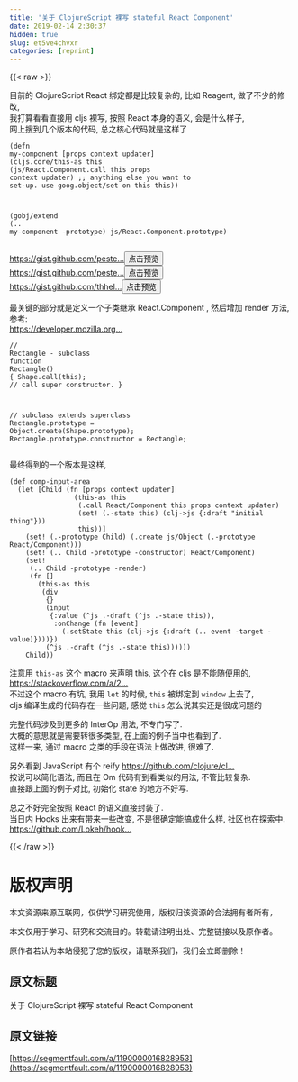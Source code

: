 ```yaml
---
title: '关于 ClojureScript 裸写 stateful React Component' 
date: 2019-02-14 2:30:37
hidden: true
slug: et5ve4chvxr
categories: [reprint]
---
```


{{< raw >}}

                    
<p>目前的 ClojureScript React 绑定都是比较复杂的, 比如 Reagent, 做了不少的修改,<br>我打算看看直接用 cljs 裸写, 按照 React 本身的语义, 会是什么样子,<br>网上搜到几个版本的代码, 总之核心代码就是这样了</p>
<div class="widget-codetool" style="display:none;">
      <div class="widget-codetool--inner">
      <span class="selectCode code-tool" data-toggle="tooltip" data-placement="top" title="" data-original-title="全选"></span>
      <span type="button" class="copyCode code-tool" data-toggle="tooltip" data-placement="top" data-clipboard-text="(defn my-component [props context updater]
  (cljs.core/this-as this
    (js/React.Component.call this props context updater)
    ;; anything else you want to set-up. use goog.object/set on this
    this))

(gobj/extend
  (.. my-component -prototype)
  js/React.Component.prototype)" title="" data-original-title="复制"></span>
      <span type="button" class="saveToNote code-tool" data-toggle="tooltip" data-placement="top" title="" data-original-title="放进笔记"></span>
      </div>
      </div><pre class="clojure hljs"><code class="clojure">(<span class="hljs-name"><span class="hljs-builtin-name">defn</span></span> my-component [props context updater]
  (<span class="hljs-name">cljs.core/this-as</span> this
    (<span class="hljs-name">js/React.Component.call</span> this props context updater)
    <span class="hljs-comment">;; anything else you want to set-up. use goog.object/set on this</span>
    this))

(<span class="hljs-name">gobj/extend</span>
  (<span class="hljs-name"><span class="hljs-builtin-name">..</span></span> my-component -prototype)
  js/React.Component.prototype)</code></pre>
<p><a href="https://gist.github.com/pesterhazy/39c84224972890665b6bec3addafdf5a" rel="nofollow noreferrer" target="_blank">https://gist.github.com/peste...</a><button class="btn btn-xs btn-default ml10 preview" data-url="pesterhazy/39c84224972890665b6bec3addafdf5a" data-typeid="1">点击预览</button><br><a href="https://gist.github.com/pesterhazy/2a25c82db0519a28e415b40481f84554" rel="nofollow noreferrer" target="_blank">https://gist.github.com/peste...</a><button class="btn btn-xs btn-default ml10 preview" data-url="pesterhazy/2a25c82db0519a28e415b40481f84554" data-typeid="1">点击预览</button><br><a href="https://gist.github.com/thheller/7f530b34de1c44589f4e0671e1ef7533" rel="nofollow noreferrer" target="_blank">https://gist.github.com/thhel...</a><button class="btn btn-xs btn-default ml10 preview" data-url="thheller/7f530b34de1c44589f4e0671e1ef7533" data-typeid="1">点击预览</button></p>
<p>最关键的部分就是定义一个子类继承 React.Component , 然后增加 render 方法, 参考:<br><a href="https://developer.mozilla.org/en-US/docs/Web/JavaScript/Reference/Global_Objects/Object/create" rel="nofollow noreferrer" target="_blank">https://developer.mozilla.org...</a></p>
<div class="widget-codetool" style="display:none;">
      <div class="widget-codetool--inner">
      <span class="selectCode code-tool" data-toggle="tooltip" data-placement="top" title="" data-original-title="全选"></span>
      <span type="button" class="copyCode code-tool" data-toggle="tooltip" data-placement="top" data-clipboard-text="// Rectangle - subclass
function Rectangle() {
  Shape.call(this); // call super constructor.
}

// subclass extends superclass
Rectangle.prototype = Object.create(Shape.prototype);
Rectangle.prototype.constructor = Rectangle;" title="" data-original-title="复制"></span>
      <span type="button" class="saveToNote code-tool" data-toggle="tooltip" data-placement="top" title="" data-original-title="放进笔记"></span>
      </div>
      </div><pre class="javascript hljs"><code class="js"><span class="hljs-comment">// Rectangle - subclass</span>
<span class="hljs-function"><span class="hljs-keyword">function</span> <span class="hljs-title">Rectangle</span>(<span class="hljs-params"></span>) </span>{
  Shape.call(<span class="hljs-keyword">this</span>); <span class="hljs-comment">// call super constructor.</span>
}

<span class="hljs-comment">// subclass extends superclass</span>
Rectangle.prototype = <span class="hljs-built_in">Object</span>.create(Shape.prototype);
Rectangle.prototype.constructor = Rectangle;</code></pre>
<p>最终得到的一个版本是这样,</p>
<div class="widget-codetool" style="display:none;">
      <div class="widget-codetool--inner">
      <span class="selectCode code-tool" data-toggle="tooltip" data-placement="top" title="" data-original-title="全选"></span>
      <span type="button" class="copyCode code-tool" data-toggle="tooltip" data-placement="top" data-clipboard-text="(def comp-input-area
  (let [Child (fn [props context updater]
                (this-as this
                 (.call React/Component this props context updater)
                 (set! (.-state this) (clj->js {:draft &quot;initial thing&quot;}))
                 this))]
    (set! (.-prototype Child) (.create js/Object (.-prototype React/Component)))
    (set! (.. Child -prototype -constructor) React/Component)
    (set!
     (.. Child -prototype -render)
     (fn []
       (this-as this
        (div
         {}
         (input
          {:value (^js .-draft (^js .-state this)),
           :onChange (fn [event]
             (.setState this (clj->js {:draft (.. event -target -value)})))})
         (^js .-draft (^js .-state this))))))
    Child))" title="" data-original-title="复制"></span>
      <span type="button" class="saveToNote code-tool" data-toggle="tooltip" data-placement="top" title="" data-original-title="放进笔记"></span>
      </div>
      </div><pre class="hljs clojure"><code class="cljs">(<span class="hljs-name"><span class="hljs-builtin-name">def</span></span> comp-input-area
  (<span class="hljs-name"><span class="hljs-builtin-name">let</span></span> [Child (<span class="hljs-name"><span class="hljs-builtin-name">fn</span></span> [props context updater]
                (<span class="hljs-name">this-as</span> this
                 (<span class="hljs-name">.call</span> React/Component this props context updater)
                 (<span class="hljs-name"><span class="hljs-builtin-name">set!</span></span> (<span class="hljs-name">.-state</span> this) (<span class="hljs-name">clj-&gt;js</span> {<span class="hljs-symbol">:draft</span> <span class="hljs-string">"initial thing"</span>}))
                 this))]
    (<span class="hljs-name"><span class="hljs-builtin-name">set!</span></span> (<span class="hljs-name">.-prototype</span> Child) (<span class="hljs-name">.create</span> js/Object (<span class="hljs-name">.-prototype</span> React/Component)))
    (<span class="hljs-name"><span class="hljs-builtin-name">set!</span></span> (<span class="hljs-name"><span class="hljs-builtin-name">..</span></span> Child -prototype -constructor) React/Component)
    (<span class="hljs-name"><span class="hljs-builtin-name">set!</span></span>
     (<span class="hljs-name"><span class="hljs-builtin-name">..</span></span> Child -prototype -render)
     (<span class="hljs-name"><span class="hljs-builtin-name">fn</span></span> []
       (<span class="hljs-name">this-as</span> this
        (<span class="hljs-name">div</span>
         {}
         (<span class="hljs-name">input</span>
          {<span class="hljs-symbol">:value</span> (<span class="hljs-comment">^js</span> .-draft (<span class="hljs-comment">^js</span> .-state this)),
           <span class="hljs-symbol">:onChange</span> (<span class="hljs-name"><span class="hljs-builtin-name">fn</span></span> [event]
             (<span class="hljs-name">.setState</span> this (<span class="hljs-name">clj-&gt;js</span> {<span class="hljs-symbol">:draft</span> (<span class="hljs-name"><span class="hljs-builtin-name">..</span></span> event -target -value)})))})
         (<span class="hljs-comment">^js</span> .-draft (<span class="hljs-comment">^js</span> .-state this))))))
    Child))</code></pre>
<p>注意用 <code>this-as</code> 这个 macro 来声明 this, 这个在 cljs 是不能随便用的,<br><a href="https://stackoverflow.com/a/20615415/883571" rel="nofollow noreferrer" target="_blank">https://stackoverflow.com/a/2...</a><br>不过这个 macro 有坑, 我用 <code>let</code> 的时候, <code>this</code> 被绑定到 <code>window</code> 上去了,<br>cljs 编译生成的代码存在一些问题, 感觉 <code>this</code> 怎么说其实还是很成问题的</p>
<p>完整代码涉及到更多的 InterOp 用法, 不专门写了.<br>大概的意思就是需要转很多类型, 在上面的例子当中也看到了.<br>这样一来, 通过 macro 之类的手段在语法上做改进, 很难了.</p>
<p>另外看到 JavaScript 有个 reify <a href="https://github.com/clojure/clojurescript/wiki/Working-with-Javascript-classes" rel="nofollow noreferrer" target="_blank">https://github.com/clojure/cl...</a><br>按说可以简化语法, 而且在 Om 代码有到看类似的用法, 不管比较复杂.<br>直接跟上面的例子对比, 初始化 state 的地方不好写.</p>
<p>总之不好完全按照 React 的语义直接封装了.<br>当日内 Hooks 出来有带来一些改变, 不是很确定能搞成什么样, 社区也在探索中.<br><a href="https://github.com/Lokeh/hooks-demo/blob/master/src/hooks_demo.cljs" rel="nofollow noreferrer" target="_blank">https://github.com/Lokeh/hook...</a></p>

                
{{< /raw >}}

# 版权声明
本文资源来源互联网，仅供学习研究使用，版权归该资源的合法拥有者所有，

本文仅用于学习、研究和交流目的。转载请注明出处、完整链接以及原作者。

原作者若认为本站侵犯了您的版权，请联系我们，我们会立即删除！

## 原文标题
关于 ClojureScript 裸写 stateful React Component

## 原文链接
[https://segmentfault.com/a/1190000016828953](https://segmentfault.com/a/1190000016828953)

